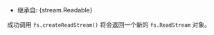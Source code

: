 <!-- YAML
added: v0.1.93
-->

* 继承自: {stream.Readable}

成功调用 `fs.createReadStream()` 将会返回一个新的 `fs.ReadStream` 对象。


